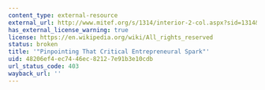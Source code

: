 ```yaml
---
content_type: external-resource
external_url: http://www.mitef.org/s/1314/interior-2-col.aspx?sid=1314&gid=5&pgid=5818
has_external_license_warning: true
license: https://en.wikipedia.org/wiki/All_rights_reserved
status: broken
title: '"Pinpointing That Critical Entrepreneural Spark"'
uid: 48206ef4-ec74-46ec-8212-7e91b3e10cdb
url_status_code: 403
wayback_url: ''
---
```

